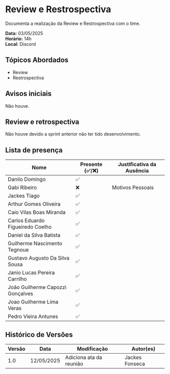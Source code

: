 # Review e Restrospectiva 

Documenta a realização da Review e Restrospectiva com o time.

**Data:** 03/05/2025      
**Horário:** 14h         
**Local:** Discord 


## Tópicos Abordados
- Review
- Restrospectiva

## Avisos iniciais
Não houve.

## Review e retrospectiva 
Não houve devido a sprint anterior não ter tido desenvolvimento.

## Lista de presença

| Nome                              | Presente (✅/❌) | Justificativa da Ausência               |
|-----------------------------------|-------------------|-----------------------------------------|
| Danilo Domingo                    |     ✅           |                                         |
| Gabi Ribeiro                      |     ❌           |    Motivos Pessoais                                     |
| Jackes Tiago                      |     ✅           |                                         |
| Arthur Gomes Oliveira             |     ✅           |                                         |
| Caio Vilas Boas Miranda           |     ✅           |                                         |
| Carlos Eduardo Figueiredo Coelho  |     ✅           |                      |
| Daniel da Silva Batista           |     ✅           |                                         |
| Guilherme Nascimento Tegnoue      |     ✅           |                                         |
| Gustavo Augusto Da Silva Sousa    |     ✅           |                                         |
| Janio Lucas Pereira Carrilho      |     ✅           |                                         |
| João Guilherme Capozzi Gonçalves  |     ✅           |                                         |
| Joao Guilherme Lima Veras         |     ✅           |                                         |
| Pedro Vieira Antunes              |     ✅           |                                         |

## Histórico de Versões

| Versão | Data       | Modificação                | Autor(es)         |
|--------|------------|----------------------------|-------------------|
|   1.0  | 12/05/2025 | Adiciona ata da reunião    | Jackes Fonseca         | 